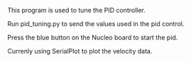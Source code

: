 This program is used to tune the PID controller.

Run pid_tuning.py to send the values used in the pid control.

Press the blue button on the Nucleo board to start the pid.

Currenly using SerialPlot to plot the velocity data.
